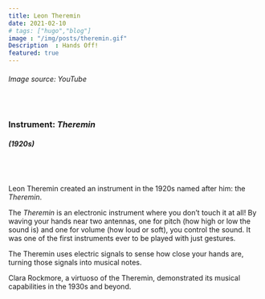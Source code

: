 ```yaml
---
title: Leon Theremin
date: 2021-02-10
# tags: ["hugo","blog"]
image : "/img/posts/theremin.gif"
Description  : Hands Off!
featured: true
---
```

###### *Image source: YouTube*

#### &nbsp;

### Instrument: ***Theremin***

##### (1920s)

## &nbsp;

Leon Theremin created an instrument in the 1920s named after him: the *Theremin*. 

The *Theremin* is an electronic instrument where you don’t touch it at all! By waving your hands near two antennas, one for pitch (how high or low the sound is) and one for volume (how loud or soft), you control the sound. It was one of the first instruments ever to be played with just gestures.

The Theremin uses electric signals to sense how close your hands are, turning those signals into musical notes.

Clara Rockmore, a virtuoso of the Theremin, demonstrated its musical capabilities in the 1930s and beyond.

